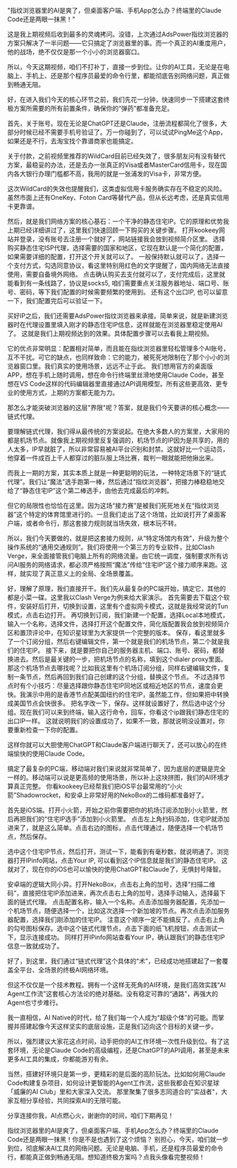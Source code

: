 "指纹浏览器里的AI是爽了，但桌面客户端、手机App怎么办？终端里的Claude Code还是两眼一抹黑！"

这是我上期视频后收到最多的灵魂拷问。没错，上次通过AdsPower指纹浏览器的方案只解决了一半问题——它只搞定了浏览器里的事。而一个真正的AI重度用户，他的战场，绝不仅仅是那一个小小的浏览器窗口。

所以，今天这期视频，咱们不打补丁，直接一步到位。让你的AI工具，无论是在电脑上、手机上、还是那个程序员最爱的命令行里，都能彻底告别网络问题，真正做到畅通无阻。

好，在进入我们今天的核心环节之前，我们先花一分钟，快速同步一下搭建这套终极方案所需要的所有前置条件，确保你的“弹药”都准备充足。

首先，关于账号。现在无论是ChatGPT还是Claude，注册流程都简化了很多，大部分时候已经不需要手机号验证了。万一你碰到了，可以试试PingMe这个App，如果还是不行，去淘宝找个靠谱商家也能搞定。

关于付款，之前视频里推荐的WildCard目前已经失效了，很多朋友问有没有替代方案，最稳妥的办法，还是去办一张真正的Visa或者MasterCard信用卡，现在国内各大银行办理门槛都不高，我用的就是一张浦发的Visa卡，非常方便。

这次WildCard的失效也提醒我们，这类虚拟信用卡服务确实存在不稳定的风险。虽然市面上还有OneKey、Foton Card等替代产品，但从长远考虑，还是真实信用卡更靠谱。

然后，就是我们网络方案的核心基石：一个干净的静态住宅IP。它的原理和优势我上期已经详细讲过了，这里我们快速回顾一下购买的关键步骤。
打开kookeey网站并登录，没有账号去注册一个就好了，网站链接我会放到视频简介区里。
选择购买静态住宅ISP代理，选择需要的国家和地区，它现在默认是一个简化的配置，如果需要详细的配置，打开这个开关就可以了。
一般保持默认就可以了，选择一个支付方式，勾选同意协议，看这里特别用红色的文字提醒了，国内网络无法直接使用，需要自备境外网络。
点击确认购买去支付就可以了，支付完成后，这里就能看到有一条线路了，协议是socks5, 咱们需要重点关注服务器地址、端口号、账号、密码，等下我们配置的时候需要频繁的使用到。
还有这个出口IP, 也可以留意一下，我们配置完后可以验证一下。

买好IP之后，我们还需要AdsPower指纹浏览器来承接。简单来说，就是新建浏览器时在代理设置里填入刚才的静态住宅IP信息，这样就能在浏览器里稳定使用AI了。
这就是我们上期视频达到的效果。具体配置步骤可以去看我上期视频。

它的优点非常明显：配置相对简单，而且能在指纹浏览器里轻松管理多个AI账号，互不干扰。可它的缺点，也同样致命：它的能力，被死死地限制在了那个小小的浏览器窗口里。我们真实的使用场景，远远不止于此。
我们想用官方的桌面版APP，想在手机上随时调用，想在命令行终端里丝滑地使用Claude Code，甚至想在VS Code这样的代码编辑器里直接通过API调用模型。所有这些更高效、更专业的使用方式，上期的方案都无能为力。

那怎么才能突破浏览器的这层"界限"呢？答案，就是我们今天要讲的核心概念——链式代理。

要理解链式代理，我们得从最传统的方案说起。在绝大多数人的方案里，大家用的都是机场节点。就像我上期视频里反复强调的，机场节点的IP因为是共享的，用的人太多，IP早就脏了，所以非常容易被AI平台识别和封禁。这就好比一个运动员，他穿着一件成百上千人都穿过的脏队服上场比赛，裁判一眼就能把他揪出来。

而我上一期的方案，其实本质上就是一种更聪明的玩法，一种特定场景下的“链式代理”。我们让“魔法”选手跑第一棒，然后通过“指纹浏览器”，把接力棒稳稳地交给了“静态住宅IP”这个第二棒选手，由他去完成最后的冲刺。

但它的局限性也恰恰在这里。因为这场“接力赛”是被我们死死地关在“指纹浏览器”这个特定的体育馆里进行的。一旦我们走出了这个场馆，比如说打开了桌面客户端，或者命令行，那这套接力规则就当场失效，根本玩不转。

所以，我们今天要做的，就是把这套接力规则，从“特定场馆内有效”，升级为整个操作系统的“通用交通规则”。我们将使用一个第三方的专业软件，比如Clash Verge，来全面接管我们电脑上所有的网络流量。由它统一调度，强制要求所有访问AI服务的网络请求，都必须严格按照“魔法”传给“住宅IP”这个接力顺序来跑。这样，就实现了真正意义上的全局、全场景覆盖。

好，理解了原理，我们直接开干。我们先从最复杂的PC端开始，搞定它，其他的都是小菜一碟。这里我以Clash Verge为例来给大家演示。
首先需要去下载这个软件，安装好后打开，切换到设置，这里有个虚拟网卡模式，这就是我经常说的Tun模式，点击右边打开。
再切换到订阅，我们新建一个配置，选择Local本地模式，输入一个名称，选择文件，选择打开这个配置文件，简化版配置我会放到视频简介区和置顶评论中，在知识星球里为大家提供一个完整的版本。
保存，看这里就多了一个订阅分组，然后右键编辑文件，第一个就是我们的机场节点，第二个就是我们的住宅IP。
接下来，就是要把你自己的服务器主机、端口、账号、密码，都替换进去。然后是最关键的一步，把机场节点的名称，填到这个dialer proxy里面。
那这个机场节点去哪找呢？比如我这里有个机场订阅分组，同样右键编辑文件，复制一条节点，然后再回到我们自己创建的这个分组，替换这个节点。
不过选择节点时有个小技巧：尽量选择跟你静态住宅IP同地区或相近地区的节点，速度会更快。我演示中用的是香港节点配美国纽约的住宅IP，虽然能工作，但如果把中转换成美国节点会快很多。
把名字改一下，保存。这样就设置好了，然后选中这个分组。现在我们可以来到终端，输入这行命令，回车，你看这个ip跟我们静态住宅的出口IP一样。
这就说明我们的设置成功了，如果不一致，那就说明没设置对，你要重新检查一下你的配置。

这样你就可以大胆使用ChatGPT和Claude客户端进行聊天了，还可以放心的在终端愉快的使用Claude Code。

搞定了最复杂的PC端，移动端对我们来说就非常简单了，因为底层的逻辑是完全一样的。移动端可以说是更高频的使用场景，所以补上这块拼图，我们的AI环境才算真正完整。
你看kookeey已经帮我们把iOS平台最常用的“小火箭”Shadowrocket，和安卓上非常好用的NekoBox的二维码都准备好了。

首先是iOS端。打开小火箭，开始之前你需要把你的机场订阅添加到小火箭里，然后再把我们的“住宅IP选手”添加到小火箭里。
点击左上角扫码添加，住宅IP就添加进来了，就是这么简单。点击右边的图标，点击代理通过，随便选择一个机场节点，然后保存。


选中这个住宅IP节点，然后打开，测试一下，能看到有毫秒数，就说明通了。浏览器打开IPinfo网站，点击Your IP, 可以看到这个IP信息就是我们的静态住宅IP。
这就对了，现在你的iOS也可以愉快的使用ChatGPT和Claude了，无惧封号降智。

安卓端的逻辑大同小异。打开NekoBox，点击右上角的加号，选择“扫描二维码”，直接把住宅IP添加进来，再次点击右上角的加号，选择手动输入，选择最下面的链式代理。
点击配置名称，输入一个名称。点击添加服务器配置，先添加一个机场节点，随便选择一个，比如这次选择一个新加坡的节点。再次点击添加服务器配置，选择我们刚添加的住宅IP。
注意这个顺序一定不能搞反了。点击右上角的勾号图标保存。选中这个链式代理节点，点击下面的纸飞机按钮，点击测试一下，显示连接成功。
同样打开IPinfo网站查看Your IP，确认跟我们的静态住宅IP信息一致就成功了。 

好了，到这里，我们通过“链式代理”这个具体的“术”，已经成功地搭建起了一套覆盖全平台、全场景的终极AI网络环境。

但这不仅仅是一个技术教程。拥有一个这样无死角的AI环境，是我们高效实践“AI Agent工作流”这套核心方法论的绝对基础。没有稳定可靠的“通路”，再强大的Agent也寸步难行。

我一直相信，AI Native的时代，给了我们每一个人成为“超级个体”的可能。而掌握并搭建起像今天这样坚实的底层设施，正是我们迈向这个目标的关键一步。

所以，强烈建议大家花这点时间，动手把你的AI工作环境一次性升级到位。有了这套环境，无论是Claude Code的高级编程，还是ChatGPT的API调用，甚至是未来更多AI工具的集成，你都能游刃有余。

当然，搭建好环境只是第一步，更精彩的是后面的高阶玩法。比如如何用Claude Code构建复杂项目，如何设计更智能的Agent工作流，这些我都会在知识星球「威廉的AI Club」里和大家深入交流。
那里聚集了很多志同道合的"实战者"，大家互相分享经验，共同探索AI的无限可能。

分享连接你我，AI点燃心火，谢谢你的时间，咱们下期再见！

指纹浏览器里的AI是爽了，但桌面客户端、手机App怎么办？终端里的Claude Code还是两眼一抹黑！你是不是也遇到了这个烦恼？
别担心，今天，咱们就一步到位，彻底解决AI工具的网络问题。无论是电脑、手机，还是程序员最爱的命令行，都能真正做到畅通无阻。想知道终极方案吗？点我头像看完整视频！
